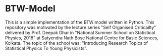 # BTW-Model
This is a simple implementation of the BTW model written in Python. This repository was motivated by the lecture series "Self Organised Criticailty" delivered by Prof. Deepak Dhar in "National Summer School on Statistical Physics, 2018" at Satyendra Nath Bose National Centre for Basic Sciences, Kolkata. The topic of the school was: "Introducing Research Topics of Statistical Physics To Young Physicists".
